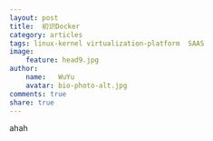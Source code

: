 ```yaml
---
layout: post
title:  初识Docker
category: articles
tags: linux-kernel virtualization-platform  SAAS
image:
    feature: head9.jpg
author:
    name:   WuYu
    avatar: bio-photo-alt.jpg
comments: true
share: true
---
```


ahah
